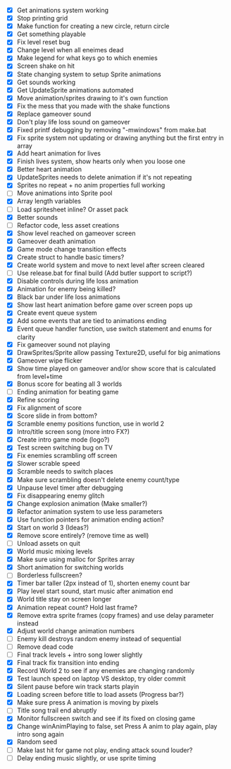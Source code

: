 - [x] Get animations system working
- [x] Stop printing grid
- [x] Make function for creating a new circle, return circle
- [x] Get something playable
- [x] Fix level reset bug
- [x] Change level when all eneimes dead
- [x] Make legend for what keys go to which enemies
- [x] Screen shake on hit
- [x] State changing system to setup Sprite animations
- [x] Get sounds working
- [x] Get UpdateSprite animations automated
- [x] Move animation/sprites drawing to it's own function
- [x] Fix the mess that you made with the shake functions
- [x] Replace gameover sound
- [x] Don't play life loss sound on gameover
- [x] Fixed printf debugging by removing "-mwindows" from make.bat
- [x] Fix sprite system not updating or drawing anything but the first entry in array
- [x] Add heart animation for lives
- [x] Finish lives system, show hearts only when you loose one
- [x] Better heart animation
- [x] UpdateSprites needs to delete animation if it's not repeating
- [x] Sprites no repeat + no anim properties full working
- [ ] Move animations into Sprite pool
- [x] Array length variables
- [ ] Load spritesheet inline? Or asset pack
- [x] Better sounds
- [ ] Refactor code, less asset creations
- [x] Show level reached on gameover screen
- [x] Gameover death animation
- [x] Game mode change transition effects
- [x] Create struct to handle basic timers?
- [x] Create world system and move to next level after screen cleared
- [ ] Use release.bat for final build (Add butler support to script?)
- [x] Disable controls during life loss animation
- [x] Animation for enemy being killed?
- [x] Black bar under life loss animations
- [x] Show last heart animation before game over screen pops up
- [x] Create event queue system
- [x] Add some events that are tied to animations ending
- [x] Event queue handler function, use switch statement and enums for clarity
- [x] Fix gameover sound not playing
- [x] DrawSprites/Sprite allow passing Texture2D, useful for big animations
- [x] Gameover wipe flicker
- [x] Show time played on gameover and/or show score that is calculated from level+time
- [x] Bonus score for beating all 3 worlds
- [ ] Ending animation for beating game
- [x] Refine scoring
- [x] Fix alignment of score
- [x] Score slide in from bottom?
- [x] Scramble enemy positions function, use in world 2
- [x] Intro/title screen song (more intro FX?)
- [x] Create intro game mode (logo?)
- [x] Test screen switching bug on TV
- [x] Fix enemies scrambling off screen
- [x] Slower scrable speed
- [x] Scramble needs to switch places
- [x] Make sure scrambling doesn't delete enemy count/type
- [x] Unpause level timer after debugging
- [x] Fix disappearing enemy glitch
- [x] Change explosion animation (Make smaller?)
- [x] Refactor animation system to use less parameters
- [x] Use function pointers for animation ending action?
- [x] Start on world 3 (Ideas?)
- [x] Remove score entirely? (remove time as well)
- [ ] Unload assets on quit
- [x] World music mixing levels
- [x] Make sure using malloc for Sprites array
- [x] Short animation for switching worlds
- [ ] Borderless fullscreen?
- [x] Timer bar taller (2px instead of 1), shorten enemy count bar
- [x] Play level start sound, start music after animation end
- [x] World title stay on screen longer
- [x] Animation repeat count? Hold last frame?
- [x] Remove extra sprite frames (copy frames) and use delay parameter instead
- [x] Adjust world change animation numbers
- [ ] Enemy kill destroys random enemy instead of sequential
- [ ] Remove dead code
- [ ] Final track levels + intro song lower slightly
- [x] Final track fix transition into ending
- [x] Record World 2 to see if any enemies are changing randomly
- [x] Test launch speed on laptop VS desktop, try older commit
- [x] Silent pause before win track starts playin
- [x] Loading screen before title to load assets (Progress bar?)
- [x] Make sure press A animation is moving by pixels
- [ ] Title song trail end abruptly
- [x] Monitor fullscreen switch and see if its fixed on closing game
- [x] Change winAnimPlaying to false, set Press A anim to play again, play intro song again
- [x] Random seed
- [ ] Make last hit for game not play, ending attack sound louder?
- [ ] Delay ending music slightly, or use sprite timing